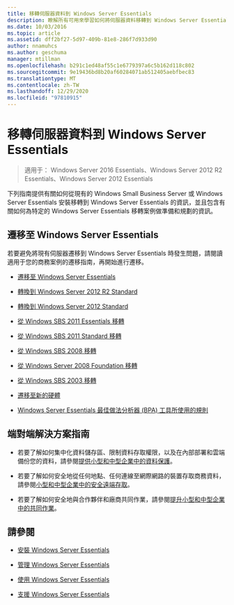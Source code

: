 ```yaml
---
title: 移轉伺服器資料到 Windows Server Essentials
description: 瞭解所有可用來學習如何將伺服器資料移轉到 Windows Server Essentials 的文章。
ms.date: 10/03/2016
ms.topic: article
ms.assetid: dff2bf27-5d97-409b-81e8-286f7d933d90
author: nnamuhcs
ms.author: geschuma
manager: mtillman
ms.openlocfilehash: b291c1ed48af55c1e6779397a6c5b162d118c802
ms.sourcegitcommit: 9e19436bd8b20af60284071ab512405aebfbec83
ms.translationtype: MT
ms.contentlocale: zh-TW
ms.lasthandoff: 12/29/2020
ms.locfileid: "97810915"
---
```

# <a name="migrate-server-data-to-windows-server-essentials"></a>移轉伺服器資料到 Windows Server Essentials

>適用于： Windows Server 2016 Essentials、Windows Server 2012 R2 Essentials、Windows Server 2012 Essentials

下列指南提供有關如何從現有的 Windows Small Business Server 或 Windows Server Essentials 安裝移轉到 Windows Server Essentials 的資訊，並且包含有關如何為特定的 Windows Server Essentials 移轉案例做準備和規劃的資訊。

## <a name="migrate-to-windows-server-essentials"></a>遷移至 Windows Server Essentials

若要避免將現有伺服器遷移到 Windows Server Essentials 時發生問題，請閱讀適用于您的商務案例的遷移指南，再開始進行遷移。

-   [遷移至 Windows Server Essentials](Migrate-from-Previous-Versions-to-Windows-Server-Essentials-or-Windows-Server-Essentials-Experience.md)

-   [轉換到 Windows Server 2012 R2 Standard](Transition-from-Windows-Server-2012-R2-Essentials-to-Windows-Server-2012-R2-Standard.md)

-   [轉換到 Windows Server 2012 Standard](Transition-from-Windows-Server-2012-Essentials-to-Windows-Server-2012-Standard.md)

-   [從 Windows SBS 2011 Essentials 移轉](Migrate-Windows-Small-Business-Server-2011-Essentials-to-Windows-Server-Essentials.md)

-   [從 Windows SBS 2011 Standard 移轉](Migrate-Windows-Small-Business-Server-2011-Standard-to-Windows-Server-Essentials.md)

-   [從 Windows SBS 2008 移轉](Migrate-Windows-Small-Business-Server-2008-to-Windows-Server-Essentials.md)

-   [從 Windows Server 2008 Foundation 移轉](Migrate-Windows-Server-2008-Foundation-to-Windows-Server-Essentials.md)

-   [從 Windows SBS 2003 移轉](Migrate-Windows-Small-Business-Server-2003-to-Windows-Server-Essentials.md)

-   [遷移至新的硬體](Migrate-Windows-Server-Essentials-to-New-Hardware.md)

-   [Windows Server Essentials 最佳做法分析器 (BPA) 工具所使用的規則](Rules-used-by-the-Windows-Server-Essentials-Best-Practices-Analyzer--BPA--Tool.md)


## <a name="end-to-end-solution-guides"></a>端對端解決方案指南

-    若要了解如何集中化資料儲存區、限制資料存取權限，以及在內部部署和雲端備份您的資料，請參閱[提供小型和中型企業中的資料保護](/previous-versions/orphan-topics/ws.11/dn582043(v=ws.11))。

-    若要了解如何安全地從任何地點、任何連線至網際網路的裝置存取商務資料，請參閱[小型和中型企業中的安全遠端存取](/previous-versions/windows/it-pro/solutions-guidance/dn629457(v=ws.11))。

-    若要了解如何安全地與合作夥伴和廠商共同作業，請參閱[提升小型和中型企業中的共同作業](/previous-versions/windows/it-pro/solutions-guidance/dn747893(v=ws.11))。

## <a name="see-also"></a>請參閱

-   [安裝 Windows Server Essentials](../install/Install-Windows-Server-Essentials.md)

-   [管理 Windows Server Essentials](../manage/Manage-Windows-Server-Essentials.md)

-   [使用 Windows Server Essentials](../use/Use-Windows-Server-Essentials.md)

-   [支援 Windows Server Essentials](../support/Support-Windows-Server-Essentials.md)